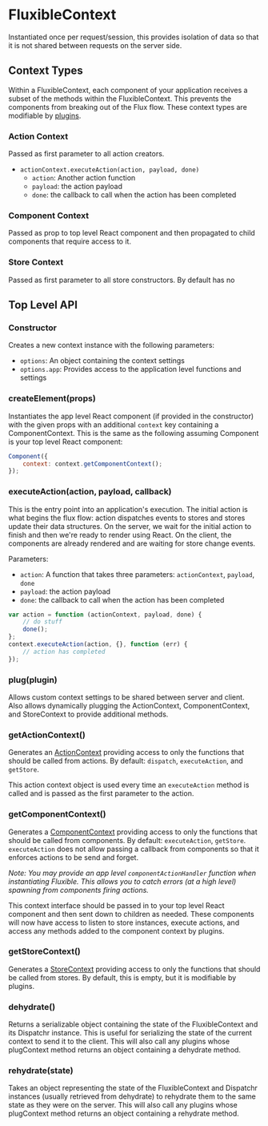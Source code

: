 # FluxibleContext

Instantiated once per request/session, this provides isolation of data so that it is not shared between requests on the server side.

## Context Types

Within a FluxibleContext, each component of your application receives a subset of the methods within the FluxibleContext. This prevents the components from breaking out of the Flux flow. These context types are modifiable by [plugins](Plugins.md).

### Action Context

Passed as first parameter to all action creators.

 * `actionContext.executeAction(action, payload, done)`
   * `action`: Another action function
   * `payload`: the action payload
   * `done`: the callback to call when the action has been completed

### Component Context

Passed as prop to top level React component and then propagated to child components that require access to it.

### Store Context

Passed as first parameter to all store constructors. By default has no

## Top Level API

### Constructor

Creates a new context instance with the following parameters:

 * `options`: An object containing the context settings
 * `options.app`: Provides access to the application level functions and settings

### createElement(props)

Instantiates the app level React component (if provided in the constructor) with the given props with an additional `context` key containing a ComponentContext. This is the same as the following assuming Component is your top level React component:

```js
Component({
    context: context.getComponentContext();
});
```

### executeAction(action, payload, callback)

This is the entry point into an application's execution. The initial action is what begins the flux flow: action dispatches events to stores and stores update their data structures. On the server, we wait for the initial action to finish and then we're ready to render using React. On the client, the components are already rendered and are waiting for store change events.

Parameters:

 * `action`: A function that takes three parameters: `actionContext`, `payload`, `done`
 * `payload`: the action payload
 * `done`: the callback to call when the action has been completed

 ```js
 var action = function (actionContext, payload, done) {
     // do stuff
     done();
 };
 context.executeAction(action, {}, function (err) {
     // action has completed
 });
 ```

### plug(plugin)

Allows custom context settings to be shared between server and client. Also allows dynamically plugging the ActionContext, ComponentContext, and StoreContext to provide additional methods.

### getActionContext()

Generates an [ActionContext](ActionContext.md) providing access to only the functions that should be called from actions. By default: `dispatch`, `executeAction`, and `getStore`.

This action context object is used every time an `executeAction` method is called and is passed as the first parameter to the action.

### getComponentContext()

Generates a [ComponentContext](ComponentContext.md) providing access to only the functions that should be called from components. By default: `executeAction`, `getStore`. `executeAction` does not allow passing a callback from components so that it enforces actions to be send and forget.

*Note: You may provide an app level `componentActionHandler` function when instantiating Fluxible. This allows you to catch errors (at a high level) spawning from components firing actions.*

This context interface should be passed in to your top level React component and then sent down to children as needed. These components will now have access to listen to store instances, execute actions, and access any methods added to the component context by plugins.

### getStoreContext()

Generates a [StoreContext](StoreContext.md) providing access to only the functions that should be called from stores. By default, this is empty, but it is modifiable by plugins.

### dehydrate()

Returns a serializable object containing the state of the FluxibleContext and its Dispatchr instance. This is useful for serializing the state of the current context to send it to the client. This will also call any plugins whose plugContext method returns an object containing a dehydrate method.

### rehydrate(state)

Takes an object representing the state of the FluxibleContext and Dispatchr instances (usually retrieved from dehydrate) to rehydrate them to the same state as they were on the server. This will also call any plugins whose plugContext method returns an object containing a rehydrate method.

